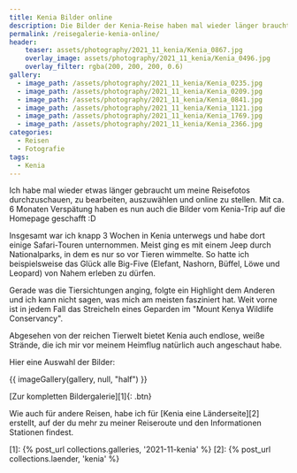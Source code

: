 ```yaml
---
title: Kenia Bilder online
description: Die Bilder der Kenia-Reise haben mal wieder länger braucht als gedacht, aber nun sind sie online.
permalink: /reisegalerie-kenia-online/
header:
    teaser: assets/photography/2021_11_kenia/Kenia_0867.jpg
    overlay_image: assets/photography/2021_11_kenia/Kenia_0496.jpg
    overlay_filter: rgba(200, 200, 200, 0.6)
gallery:
  - image_path: /assets/photography/2021_11_kenia/Kenia_0235.jpg
  - image_path: /assets/photography/2021_11_kenia/Kenia_0209.jpg
  - image_path: /assets/photography/2021_11_kenia/Kenia_0841.jpg
  - image_path: /assets/photography/2021_11_kenia/Kenia_1121.jpg
  - image_path: /assets/photography/2021_11_kenia/Kenia_1769.jpg
  - image_path: /assets/photography/2021_11_kenia/Kenia_2366.jpg
categories:
  - Reisen
  - Fotografie
tags:
  - Kenia
---
```


Ich habe mal wieder etwas länger gebraucht um meine Reisefotos durchzuschauen, zu bearbeiten, auszuwählen und online zu stellen.
Mit ca. 6 Monaten Verspätung haben es nun auch die Bilder vom Kenia-Trip auf die Homepage geschafft :D

Insgesamt war ich knapp 3 Wochen in Kenia unterwegs und habe dort einige Safari-Touren unternommen.
Meist ging es mit einem Jeep durch Nationalparks, in dem es nur so vor Tieren wimmelte. 
So hatte ich beispielsweise das Glück alle Big-Five (Elefant, Nashorn, Büffel, Löwe und Leopard) von Nahem erleben zu dürfen.

Gerade was die Tiersichtungen anging, folgte ein Highlight dem Anderen und ich kann nicht sagen, was mich am meisten fasziniert hat.
Weit vorne ist in jedem Fall das Streicheln eines Geparden im "Mount Kenya Wildlife Conservancy".

Abgesehen von der reichen Tierwelt bietet Kenia auch endlose, weiße Strände, die ich mir vor meinem Heimflug natürlich auch angeschaut habe.

Hier eine Auswahl der Bilder:

{{ imageGallery(gallery, null, "half") }}

[Zur kompletten Bildergalerie][1]{: .btn}

Wie auch für andere Reisen, habe ich für [Kenia eine Länderseite][2] erstellt, auf der du mehr zu meiner Reiseroute und den Informationen Stationen findest.

[1]: {% post_url collections.galleries, '2021-11-kenia' %}
[2]: {% post_url collections.laender, 'kenia' %}